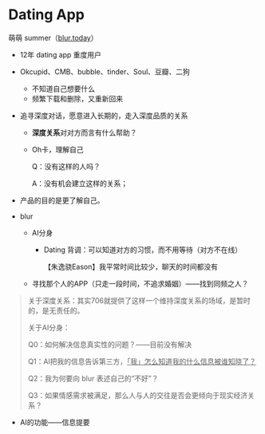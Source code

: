 # Dating App

萌萌 summer（[blur.today](https://blur.today/)）

- 12年 dating app 重度用户

- Okcupid、CMB、bubble、tinder、Soul、豆瓣、二狗

  - 不知道自己想要什么
  - 频繁下载和删除，又重新回来

- 追寻深度对话，愿意进入长期的，走入深度品质的关系

  - **深度关系**对对方而言有什么帮助？

  - Oh卡，理解自己

    Q：没有这样的人吗？

    A：没有机会建立这样的关系；

- 产品的目的是更了解自己。

- blur

  - AI分身

    - Dating 背调：可以知道对方的习惯，而不用等待（对方不在线）

      【朱逸骁Eason】我平常时间比较少，聊天的时间都没有

  - 寻找那个人的APP（只走一段时间，不追求婚姻）——找到同频之人？

> 关于深度关系：其实706就提供了这样一个维持深度关系的场域，是暂时的，是无责任的。
>
> 关于AI分身：
>
> Q0：如何解决信息真实性的问题？——目前没有解决
>
> Q1：AI把我的信息告诉第三方，<u>「我」怎么知道我的什么信息被谁知晓了？</u>
>
> Q2：我为何要向 blur 表述自己的“不好”？
>
> Q3：如果情感需求被满足，那么人与人的交往是否会更倾向于现实经济关系？

- AI的功能——信息提要